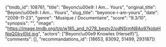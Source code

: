 {"tmdb_id": 108761, "title": "Beyonc\u00e9: I Am... Yours", "original_title": "Beyonc\u00e9: I Am... Yours", "slug_title": "beyonce-i-am-yours", "date": "2009-11-23", "genre": "Musique / Documentaire", "score": "9.3/10", "synopsis": "", "image": "https://image.tmdb.org/t/p/w185_and_h278_bestv2/odNSrmN8Ao97kjdqHNqQGkvl0Id.jpg", "actors": ["Beyonc\u00e9 Knowles (Herself)"], "comments": [], "recommandations_id": [18653, 83092, 51499, 293187]}
